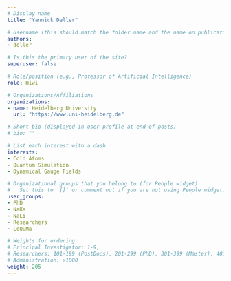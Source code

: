 ```yaml
---
# Display name
title: "Yannick Deller"

# Username (this should match the folder name and the name on publications)
authors:
- deller

# Is this the primary user of the site?
superuser: false

# Role/position (e.g., Professor of Artificial Intelligence)
role: Hiwi

# Organizations/Affiliations
organizations:
- name: Heidelberg University
  url: "https://www.uni-heidelberg.de"

# Short bio (displayed in user profile at end of posts)
# bio: ""

# List each interest with a dash
interests:
- Cold Atoms
- Quantum Simulation
- Dynamical Gauge Fields

# Organizational groups that you belong to (for People widget)
#   Set this to `[]` or comment out if you are not using People widget.
user_groups:
- PhD
- NaKa
- NaLi
- Researchers
- CoQuMa

# Weights for ordering
# Principal Investigator: 1-9,
# Researchers: 101-199 (PostDocs), 201-299 (PhD), 301-399 (Master), 401-499 (Bachelor)
# Administration: >1000
weight: 205
---
```

